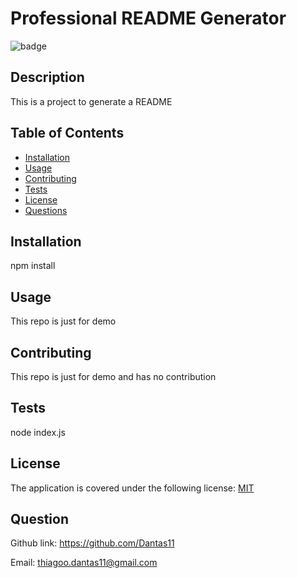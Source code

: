 
# Professional README Generator

![badge](https://img.shields.io/badge/license-MIT-blue)

## Description
  
This is a project to generate a README 

## Table of Contents

* [Installation](#installation)
* [Usage](#usage)
* [Contributing](#contributing)
* [Tests](#tests)
* [License](#license)
* [Questions](#questions)

## Installation

npm install

## Usage

This repo is just for demo

## Contributing

This repo is just for demo and has no contribution

## Tests

node index.js

## License 

The application is covered under the following license: [MIT](https://choosealicense.com/licenses/MIT)

## Question

Github link: https://github.com/Dantas11

Email: thiagoo.dantas11@gmail.com

